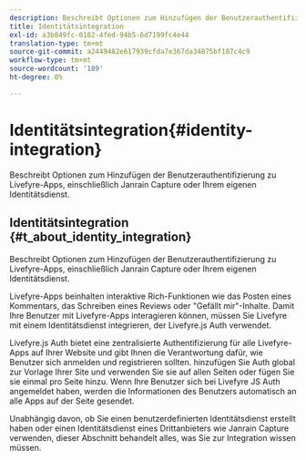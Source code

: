 ```yaml
---
description: Beschreibt Optionen zum Hinzufügen der Benutzerauthentifizierung zu Livefyre-Apps, einschließlich Janrain Capture oder Ihrem eigenen Identitätsdienst.
title: Identitätsintegration
exl-id: a3b849fc-0182-4fed-94b5-6d7199fc4e44
translation-type: tm+mt
source-git-commit: a2449482e617939cfda7e367da34875bf187c4c9
workflow-type: tm+mt
source-wordcount: '189'
ht-degree: 0%

---
```


# Identitätsintegration{#identity-integration}

Beschreibt Optionen zum Hinzufügen der Benutzerauthentifizierung zu Livefyre-Apps, einschließlich Janrain Capture oder Ihrem eigenen Identitätsdienst.

## Identitätsintegration {#t_about_identity_integration}

Beschreibt Optionen zum Hinzufügen der Benutzerauthentifizierung zu Livefyre-Apps, einschließlich Janrain Capture oder Ihrem eigenen Identitätsdienst.

Livefyre-Apps beinhalten interaktive Rich-Funktionen wie das Posten eines Kommentars, das Schreiben eines Reviews oder &quot;Gefällt mir&quot;-Inhalte. Damit Ihre Benutzer mit Livefyre-Apps interagieren können, müssen Sie Livefyre mit einem Identitätsdienst integrieren, der Livefyre.js Auth verwendet.

Livefyre.js Auth bietet eine zentralisierte Authentifizierung für alle Livefyre-Apps auf Ihrer Website und gibt Ihnen die Verantwortung dafür, wie Benutzer sich anmelden und registrieren sollten. hinzufügen Sie Auth global zur Vorlage Ihrer Site und verwenden Sie sie auf allen Seiten oder fügen Sie sie einmal pro Seite hinzu. Wenn Ihre Benutzer sich bei Livefyre JS Auth angemeldet haben, werden die Informationen des Benutzers automatisch an alle Apps auf der Seite gesendet.

Unabhängig davon, ob Sie einen benutzerdefinierten Identitätsdienst erstellt haben oder einen Identitätsdienst eines Drittanbieters wie Janrain Capture verwenden, dieser Abschnitt behandelt alles, was Sie zur Integration wissen müssen.
